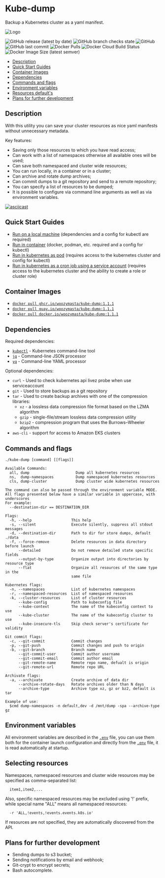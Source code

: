 # Kube-dump <!-- omit in toc -->

Backup a Kubernetes cluster as a yaml manifest.

![Logo](https://raw.githubusercontent.com/WoozyMasta/kube-dump/master/extras/logo-wide.png)

![GitHub release (latest by date)](https://img.shields.io/github/v/release/WoozyMasta/kube-dump?style=flat-square)
![GitHub branch checks state](https://img.shields.io/github/checks-status/WoozyMasta/kube-dump/master?style=flat-square)
![GitHub](https://img.shields.io/github/license/WoozyMasta/kube-dump?style=flat-square)
![GitHub last commit](https://img.shields.io/github/last-commit/WoozyMasta/kube-dump?style=flat-square)
![Docker Pulls](https://img.shields.io/docker/pulls/woozymasta/kube-dump?style=flat-square)
![Docker Cloud Build Status](https://img.shields.io/docker/cloud/build/woozymasta/kube-dump?style=flat-square)
![Docker Image Size (latest semver)](https://img.shields.io/docker/image-size/woozymasta/kube-dump?sort=semver&style=flat-square)

* [Description](#description)
* [Quick Start Guides](#quick-start-guides)
* [Container Images](#container-images)
* [Dependencies](#dependencies)
* [Commands and flags](#commands-and-flags)
* [Environment variables](#environment-variables)
* [Resources default's](#resources-defaults)
* [Plans for further development](#plans-for-further-development)

## Description

With this utility you can save your cluster resources as nice yaml
manifests without unnecessary metadata.

Key features:

* Saving only those resources to which you have read access;
* Can work with a list of namespaces otherwise all available ones will be used;
* Can save both namespaced and cluster wide resources;
* You can run locally, in a container or in a cluster;
* Can archive and rotate dump archives;
* Can commit dumps to a git repository and send to a remote repository;
* You can specify a list of resources to be dumped;
* It is possible to configure via command line arguments as well as via
  environment variables.

[![asciicast](https://raw.githubusercontent.com/WoozyMasta/kube-dump/master/extras/kube-dump.gif)](https://asciinema.org/a/3FfZlP011rF0gj443QnuWdNFE)

## Quick Start Guides

* [Run on a local machine](./docs/local.md)
  (dependencies and a config for kubectl are required)
* [Run in container](./docs/container.md)
  (docker, podman, etc. required and a config for kubectl)
* [Run in kubernetes as pod](./docs/pod.md)
  (requires access to the kubernetes cluster and config for kubectl)
* [Run in kubernetes as a cron job using a service account](./docs/cronjob.md)
  (requires access to the kubernetes cluster and
  the ability to create a role or cluster role)

## Container Images

* [`docker pull ghcr.io/woozymasta/kube-dump:1.1.1`](https://github.com/WoozyMasta/kube-dump/pkgs/container/kube-dump)
* [`docker pull quay.io/woozymasta/kube-dump:1.1.1`](https://quay.io/repository/woozymasta/kube-dump)
* [`docker pull docker.io/woozymasta/kube-dump:1.1.1`](https://hub.docker.com/r/woozymasta/kube-dump)

## Dependencies

Required dependencies:

* [`kubectl`](https://kubernetes.io/docs/tasks/tools/install-kubectl/) -
  Kubernetes command-line tool
* [`jq`](https://github.com/stedolan/jq) - Command-line JSON processor
* [`yq`](https://github.com/mikefarah/yq) - Command-line YAML processor

Optional dependencies:

* `curl` - Used to check kubernetes api livez probe when use serviceaccount
* `git` - Used to store backups as a git repository
* `tar` - Used to create backup archives with one of the compression libraries:
  * `xz` - a lossless data compression file format based on the LZMA algorithm
  * `gzip` - single-file/stream lossless data compression utility
  * `bzip2` - compression program that uses the Burrows–Wheeler algorithm
* `aws-cli` - support for access to Amazon EKS clusters

## Commands and flags

```text
./kube-dump [command] [[flags]]

Available Commands:
  all, dump                     Dump all kubernetes resources
  ns,  dump-namespaces          Dump namespaced kubernetes resources
  cls, dump-cluster             Dump cluster wide kubernetes resources

The command can also be passed through the environment variable MODE.
All flags presented below have a similar variable in uppercase, with underscores
For example:
  --destination-dir == DESTINATION_DIR 

Flags:
  -h, --help                  This help
  -s, --silent                Execute silently, suppress all stdout messages
  -d, --destination-dir       Path to dir for store dumps, default ./data
  -f, --force-remove          Delete resources in data directory before launch
      --detailed              Do not remove detailed state specific fields
      --output-by-type        Organize output into directories by resource type
      --flat                  Organize all resources of the same type in the
                              same file

Kubernetes flags:
  -n, --namespaces            List of kubernetes namespaces
  -r, --namespaced-resources  List of namespaced resources
  -k, --cluster-resources     List of cluster resources
      --kube-config           Path to kubeconfig file
      --kube-context          The name of the kubeconfig context to use
      --kube-cluster          The name of the kubeconfig cluster to use
      --kube-insecure-tls     Skip check server's certificate for validity

Git commit flags:
  -c, --git-commit            Commit changes
  -p, --git-push              Commit changes and push to origin
  -b, --git-branch            Branch name
      --git-commit-user       Commit author username
      --git-commit-email      Commit author email
      --git-remote-name       Remote repo name, defualt is origin
      --git-remote-url        Remote repo URL

Archivate flags:
  -a, --archivate             Create archive of data dir
      --archive-rotate-days   Rotate archives older than N days
      --archive-type          Archive type xz, gz or bz2, default is tar

Example of use:
  $cmd dump-namespaces -n default,dev -d /mnt/dump -spa --archive-type gz
```

## Environment variables

All environment variables are described in the [`.env`](./.env) file,
you can use them both for the container launch configuration and
directly from the [`.env`](./.env) file, it is read automatically at startup.

## Selecting resources

Namespaces, namespaced resources and cluster wide resources
may be specified as comma-separated list:
```text
  item1,item2,...
```
Also, specific namespaced resources may be excluded using '!' prefix,
while special name "ALL" means all namespaced resources:
```text
  -r 'ALL,!events,!events.events.k8s.io'
```
If resources are not specified, they are automatically discovered from the API.

## Plans for further development 

* Sending dumps to s3 bucket;
* Sending notifications by email and webhook;
* Git-crypt to encrypt secrets;
* Bash autocomplete.

<!--
Title: Kube-dump
Description: Backup a Kubernetes cluster as a yaml manifest.
Author: WoozyMasta
Keywords:
  kubernetes save deployment yaml
  kubectl get yaml file
  kubectl get yaml from service
  kubectl get deployment yaml
  kubectl save yaml
  kubectl generate yaml
  kubernetes json to yaml
  kubernetes export deployment yaml
  kubernetes dump yaml
  kubectl dump yaml
  kubectl describe to yaml
-->
